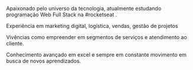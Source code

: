 Apaixonado pelo universo da tecnologia, atualmente estudando programação Web Full Stack na #rocketseat . 

Experiência em marketing digital, logística, vendas, gestão de projetos

Vivências como empreender em segmentos de serviços e atendimento ao cliente.

Conhecimento avançado em excel e sempre em constante movimento em busca de novos aprendizados.
